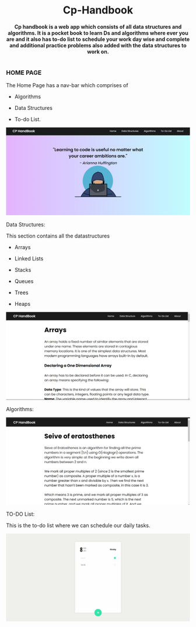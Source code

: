## <h1 align = "center"> Cp-Handbook </h1>

 <h4 align = "center">  Cp handbook is a web app which consists of all data structures and algorithms. It is a pocket book to learn Ds and algorithms where 
   ever you are and it also has to-do list to schedule your work day wise and complete and additional practice problems also added 
   with the data structures to work on.</h4>
   
  # <h3> HOME PAGE </h3>
   
   The Home Page has a nav-bar which comprises of 
  
   * Algorithms
   
   * Data Structures
   
   * To-do List.
   
  
  ![alt text](https://github.com/hrudai2002/Cp-Handbook/blob/main/CP_Home.gif)
   
  Data Structures:
   <p>This section contains all the datastructures</p>
   
   * Arrays
   
   * Linked Lists
   
   * Stacks
   
   * Queues
   
   * Trees
   
   * Heaps
   
       
  
  ![alt txt](https://github.com/hrudai2002/Cp-Handbook/blob/main/Data%20Structures.png)
  
  Algorithms:
  
  
  ![alt txt](https://github.com/hrudai2002/Cp-Handbook/blob/main/Algorithms.png)
  
  TO-DO List:
  
  This is the to-do list where we can schedule our daily tasks.
  
  
  ![alt txt](https://github.com/hrudai2002/Cp-Handbook/blob/main/todolist.gif)
   
   

